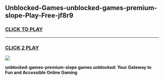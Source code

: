 
## Unblocked-Games-unblocked-games-premium-slope-Play-Free-jf8r9
<h3>
<a href="https://premium76.site?title=unblocked-games-premium-slope&ref=15A">CLICK TO PLAY</a></h3>
<hr>

<h3>
<a href="https://premium76.site?title=unblocked-games-premium-slope&ref=15A">CLICK 2 PLAY</a>
  
</h3>

<a href="https://premium76.site?title=unblocked-games-premium-slope&ref=15A"><img src="https://clearcache.store/games.png"></a>


**unblocked-games-premium-slope games unblocked: Your Gateway to Fun and Accessible Online Gaming**
